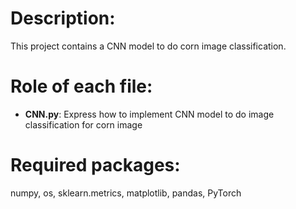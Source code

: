 # Description: 

This project contains a CNN model to do corn image classification.  


# Role of each file:

* **CNN.py**: Express how to implement CNN model to do image classification for corn image


# Required packages:

numpy, os, sklearn.metrics, matplotlib, pandas, PyTorch